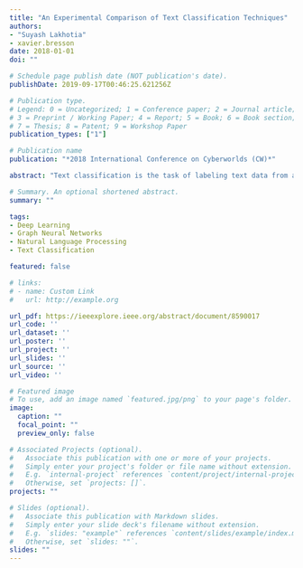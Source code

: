 ```yaml
---
title: "An Experimental Comparison of Text Classification Techniques"
authors:
- "Suyash Lakhotia"
- xavier.bresson
date: 2018-01-01
doi: ""

# Schedule page publish date (NOT publication's date).
publishDate: 2019-09-17T00:46:25.621256Z

# Publication type.
# Legend: 0 = Uncategorized; 1 = Conference paper; 2 = Journal article;
# 3 = Preprint / Working Paper; 4 = Report; 5 = Book; 6 = Book section;
# 7 = Thesis; 8 = Patent; 9 = Workshop Paper
publication_types: ["1"]

# Publication name
publication: "*2018 International Conference on Cyberworlds (CW)*"

abstract: "Text classification is the task of labeling text data from a predetermined set of thematic labels. It has become of increasing importance in recent years as we generate large volumes of data and require the ability to search through these vast datasets with flexible queries. However, manually labeling text data is an extremely tedious task that is prone to human error. Thus, text classification has become a key focus of machine learning research, with the goal of producing models that are more efficient and accurate than traditional methods. The objective of this work is to rigorously compare the performance of current text classification techniques, from standard SVM-based, statistical and multilayer perceptron (MLP) models to recently enhanced deep learning models such as convolutional neural networks and their fusion with graph theory. Extensive numerical experiments on three major text classification datasets (Rotten Tomatoes Sentence Polarity, 20 Newsgroups and Reuters Corpus Volume 1) revealed two results. First, graph convolutional neural networks perform with greater or similar test accuracy when compared to standard convolutional neural networks, SVM-based models and statistical baseline models. Second, and more surprisingly, simpler MLP models still outperform recent deep learning techniques despite having fewer parameters. This implies that either benchmark datasets like RCV1 containing more than 420,000 documents from 52 classes are not large enough or the representation of text data as tf-idf document vectors is not expressive enough."

# Summary. An optional shortened abstract.
summary: ""

tags:
- Deep Learning
- Graph Neural Networks
- Natural Language Processing
- Text Classification

featured: false

# links:
# - name: Custom Link
#   url: http://example.org

url_pdf: https://ieeexplore.ieee.org/abstract/document/8590017
url_code: ''
url_dataset: ''
url_poster: ''
url_project: ''
url_slides: ''
url_source: ''
url_video: ''

# Featured image
# To use, add an image named `featured.jpg/png` to your page's folder. 
image:
  caption: ""
  focal_point: ""
  preview_only: false

# Associated Projects (optional).
#   Associate this publication with one or more of your projects.
#   Simply enter your project's folder or file name without extension.
#   E.g. `internal-project` references `content/project/internal-project/index.md`.
#   Otherwise, set `projects: []`.
projects: ""

# Slides (optional).
#   Associate this publication with Markdown slides.
#   Simply enter your slide deck's filename without extension.
#   E.g. `slides: "example"` references `content/slides/example/index.md`.
#   Otherwise, set `slides: ""`.
slides: ""
---
```



